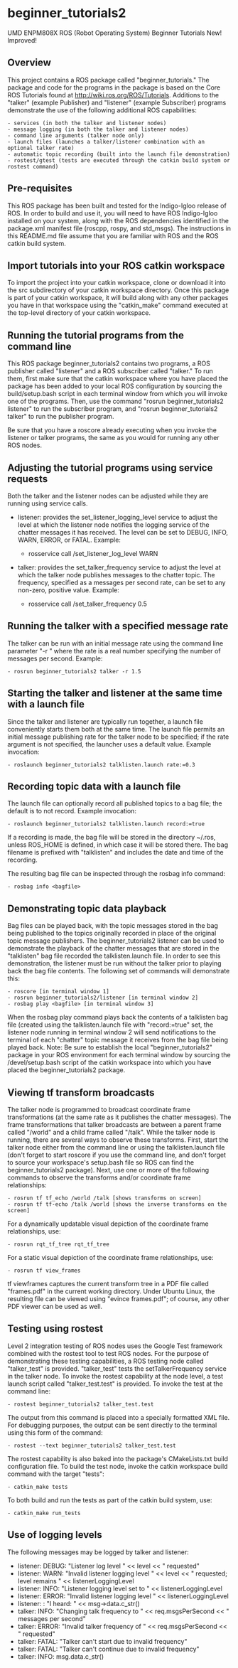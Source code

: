 # beginner_tutorials2
UMD ENPM808X ROS (Robot Operating System) Beginner Tutorials New! Improved!

## Overview
This project contains a ROS package called "beginner_tutorials."  The package
and code for the programs in the package is based on the Core ROS Tutorials found at http://wiki.ros.org/ROS/Tutorials.  Additions to the "talker" (example Publisher) and "listener" (example Subscriber)
programs demonstrate the use of the following additional ROS capabilities:

    - services (in both the talker and listener nodes)
    - message logging (in both the talker and listener nodes)
    - command line arguments (talker node only)
    - launch files (launches a talker/listener combination with an optional talker rate)
    - automatic topic recording (built into the launch file demonstration)
    - rostest/gtest (tests are executed through the catkin build system or rostest command)

## Pre-requisites
This ROS package has been built and tested for the Indigo-Igloo release of ROS.
In order to build and use it, you will need to have ROS Indigo-Igloo installed on your system, along with the ROS dependencies identified in the package.xml manifest file (roscpp, rospy, and std_msgs).  The instructions in this README.md file assume that you are familiar with ROS and the ROS catkin build system.

## Import tutorials into your ROS catkin workspace
To import the project into your catkin workspace, clone or download it into the src subdirectory of your catkin workspace directory.  Once this package is part of your catkin workspace, it will build along with any other packages you have in that workspace using the "catkin_make" command executed at the top-level directory of your catkin workspace.

## Running the tutorial programs from the command line
This ROS package beginner_tutorials2 contains two programs, a ROS publisher called "listener" and a ROS subscriber called "talker."  To run them, first make sure that the catkin workspace where you have placed the package has been added to your local ROS configuration by sourcing the build/setup.bash script in each terminal window from which you will invoke one of the programs.  Then, use the command
"rosrun beginner_tutorials2 listener" to run the subscriber program, and
"rosrun beginner_tutorials2 talker" to run the publisher program.

Be sure that you have a roscore already executing when you invoke the listener
or talker programs, the same as you would for running any other ROS nodes.

## Adjusting the tutorial programs using service requests
Both the talker and the listener nodes can be adjusted while they are running using service calls.

- listener: provides the set_listener_logging_level service to adjust the level at which the listener node notifies the logging service of the chatter messages it has received.  The level can be set to DEBUG, INFO, WARN, ERROR, or FATAL.  Example:

    - rosservice call /set_listener_log_level WARN

- talker: provides the set_talker_frequency service to adjust the level at which the talker node publishes messages to the chatter topic.  The frequency, specified as a messages per second rate, can be set to any non-zero, positive value.  Example:

    - rosservice call /set_talker_frequency 0.5
    
## Running the talker with a specified message rate
The talker can be run with an initial message rate using the command line parameter "-r <rate>" where the rate is a real number specifying the number of messages per second.  Example:

    - rosrun beginner_tutorials2 talker -r 1.5
    
## Starting the talker and listener at the same time with a launch file
Since the talker and listener are typically run together, a launch file conveniently starts them both at the same time.  The launch file permits an initial message publishing rate for the talker node to be specified; if the rate argument is not specified, the launcher uses a default value.  Example invocation:

    - roslaunch beginner_tutorials2 talklisten.launch rate:=0.3

## Recording topic data with a launch file
The launch file can optionally record all published topics to a bag file; the default is to not record.  Example invocation:

    - roslaunch beginner_tutorials2 talklisten.launch record:=true

If a recording is made, the bag file will be stored in the directory ~/.ros, unless ROS_HOME is defined, in which case it will be stored there.  The bag filename is prefixed with "talklisten" and includes the date and time of the recording.

The resulting bag file can be inspected through the rosbag info command:

    - rosbag info <bagfile>
    
## Demonstrating topic data playback
Bag files can be played back, with the topic messages stored in the bag being published to the topics originally recorded in place of the original topic message publishers.  The beginner_tutorials2 listener can be used to demonstrate the playback of the chatter messages that are stored in the "talklisten" bag file recorded the talklisten.launch file.  In order to see this demonstration, the listener must be run without the talker prior to playing back the bag file contents.  The following set of commands will demonstrate this:

    - roscore [in terminal window 1]
    - rosrun beginner_tutorials2/listener [in terminal window 2]
    - rosbag play <bagfile> [in terminal window 3]
    
When the rosbag play command plays back the contents of a talklisten bag file (created using the talklisten.launch file with "record:=true" set, the listener node running in terminal window 2 will send notifications to the terminal of each "chatter" topic message it receives from the bag file being played back.  Note: Be sure to establish the local "beginner_tutorials2" package in your ROS environment for each terminal window by sourcing the <catkin workspace>/devel/setup.bash script of the catkin workspace into which you have placed the beginner_tutorials2 package.
    
## Viewing tf transform broadcasts
The talker node is programmed to broadcast coordinate frame transformations (at the same rate as it publishes the chatter messages).  The frame transformations that talker broadcasts are between a parent frame called "/world" and a child frame called "/talk".  While the talker node is running, there are several ways to observe these transforms.  First, start the talker node either from the command line or using the talklisten.launch file (don't forget to start roscore if  you use the command line, and don't forget to source your workspace's setup.bash file so ROS can find the beginner_tutorials2 package).  Next, use one or more of the following commands to observe the transforms and/or coordinate frame relationships:

    - rosrun tf tf_echo /world /talk [shows transforms on screen]
    - rosrun tf tf-echo /talk /world [shows the inverse transforms on the screen]
    
For a dynamically updatable visual depiction of the coordinate frame relationships, use:

    - rosrun rqt_tf_tree rqt_tf_tree
    
For a static visual depiction of the coordinate frame relationships, use:

    - rosrun tf view_frames
    
tf viewframes captures the current transform tree in a PDF file called "frames.pdf" in the current working directory.  Under Ubuntu Linux, the resulting file can be viewed using "evince frames.pdf"; of course,
any other PDF viewer can be used as well.

## Testing using rostest

Level 2 integration testing of ROS nodes uses the Google Test framework combined with the rostest tool to test ROS nodes.  For the purpose of demonstrating these testing capabilities, a ROS testing node called "talker_test" is provided.  "talker_test" tests the setTalkerFrequency service in the talker node.  To invoke the rostest capability at the node level, a test launch script called "talker_test.test" is provided.  To invoke the test at the command line:

    - rostest beginner_tutorials2 talker_test.test
    
The output from this command is placed into a specially formatted XML file.  For debugging purposes, the
output can be sent directly to the terminal using this form of the command:

    - rostest --text beginner_tutorials2 talker_test.test
    
The rostest capability is also baked into the package's CMakeLists.txt build configuration file.  To build the test node, invoke the catkin workspace build command with the target "tests":

    - catkin_make tests

To both build and run the tests as part of the catkin build system, use:

    - catkin_make run_tests
    
## Use of logging levels
The following messages may be logged by talker and listener:

- listener: DEBUG: "Listener log level " << level << " requested"
- listener: WARN: "Invalid listener logging level " << level << " requested; level remains " << listenerLoggingLevel
- listener: INFO: "Listener logging level set to " << listenerLoggingLevel
- listener: ERROR: "Invalid listener logging level " << listenerLoggingLevel
- listener: <selected logging level>: "I heard: " << msg->data.c_str()
- talker: INFO: "Changing talk frequency to " << req.msgsPerSecond << " messages per second"
- talker: ERROR: "Invalid talker frequency of " << req.msgsPerSecond << " requested"
- talker: FATAL: "Talker can't start due to invalid frequency"
- talker: FATAL: "Talker can't continue due to invalid frequency"
- talker: INFO: msg.data.c_str()
